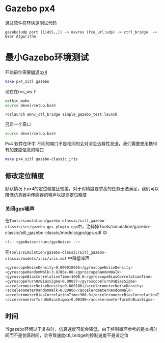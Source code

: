# Gazebo px4

通过软件在环快速测试代码
```
gazebo(udp port [11455,,]) -> mavros (fcu_url:udp) -> ctrl_bridge  -> User Algorithm
```


# 最小Gazebo环境测试


 开始前你需要[编译px4](./Px4_Compile.md)

```bash
make px4_sitl gazebo
```

现在在ros_ws下 
```bash
catkin_make
source devel/setup.bash

roslaunch emnv_ctl_bridge simple_gazebo_test.launch
```

另启一个窗口
```bash
source devel/setup.bash

```

Px4 软件在环中 不同的端口不是相同的会对消息选择性发送，我们需要使用携带有加速度信息的端口


```bash
make px4_sitl gazebo-classic_iris
```


## 修改定位精度

默认情况下px4的定位精度比较差，对于对精度要求高的任务无法满足，我们可以降低仿真器中传感器的噪声以提高定位精度
### 关闭gps噪声
在`Tools/simulation/gazebo-classic/sitl_gazebo-classic/src/gazebo_gps_plugin.cpp`中，注释掉Tools/simulation/gazebo-classic/sitl_gazebo-classic/models/gps/gps.sdf 中
```bash
<!-- <gpsNoise>true</gpsNoise> -->
```
在`Tools/simulation/gazebo-classic/sitl_gazebo-classic/models/iris/iris.sdf` 中降低噪声
```bash
<gyroscopeNoiseDensity>0.000018665</gyroscopeNoiseDensity>
<gyroscopeRandomWalk>3.8785e-08</gyroscopeRandomWalk>
<gyroscopeBiasCorrelationTime>1000.0</gyroscopeBiasCorrelationTime>
<gyroscopeTurnOnBiasSigma>0.00087</gyroscopeTurnOnBiasSigma>
<accelerometerNoiseDensity>0.000186</accelerometerNoiseDensity>
<accelerometerRandomWalk>0.00006</accelerometerRandomWalk>
<accelerometerBiasCorrelationTime>300.0</accelerometerBiasCorrelationTime>
<accelerometerTurnOnBiasSigma>0.00196</accelerometerTurnOnBiasSigma>
```
<!-- > 并不是单一参数导致的 -->

## 时间 
当gazebo环境过于复杂时，仿真速度可能会降低，由于控制循环参考的是本机时间而不是仿真时间，会导致速度ctl_bridge的控制速度不是设定值